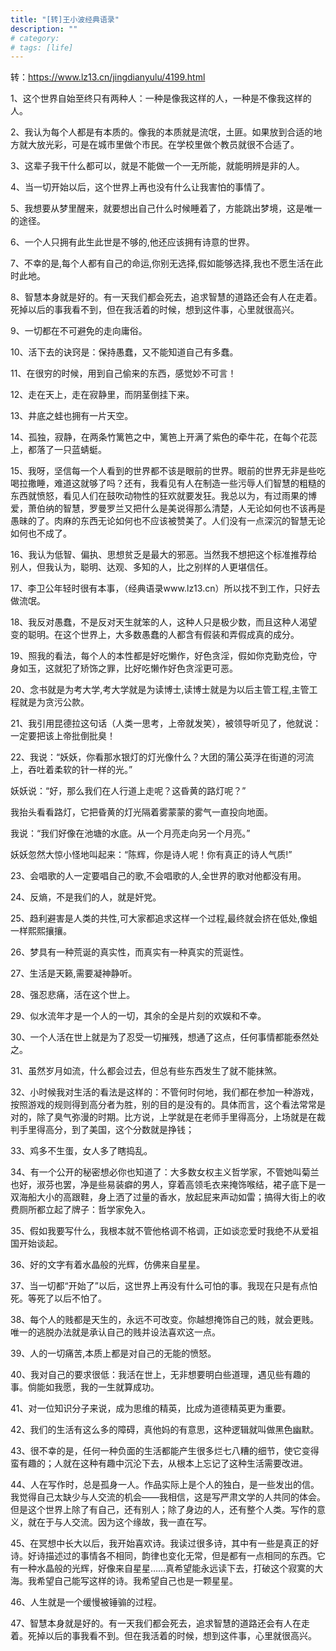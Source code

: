 ```yaml
---
title: "[转]王小波经典语录"
description: ""
# category:
# tags: [life]
---
```



转：https://www.lz13.cn/jingdianyulu/4199.html

1、这个世界自始至终只有两种人：一种是像我这样的人，一种是不像我这样的人。

2、我认为每个人都是有本质的。像我的本质就是流氓，土匪。如果放到合适的地方就大放光彩，可是在城市里做个市民。在学校里做个教员就很不合适了。

3、这辈子我干什么都可以，就是不能做一个一无所能，就能明辨是非的人。

4、当一切开始以后，这个世界上再也没有什么让我害怕的事情了。

5、我想要从梦里醒来，就要想出自己什么时候睡着了，方能跳出梦境，这是唯一的途径。

6、一个人只拥有此生此世是不够的,他还应该拥有诗意的世界。

7、不幸的是,每个人都有自己的命运,你别无选择,假如能够选择,我也不愿生活在此时此地。

8、智慧本身就是好的。有一天我们都会死去，追求智慧的道路还会有人在走着。死掉以后的事我看不到，但在我活着的时候，想到这件事，心里就很高兴。

9、一切都在不可避免的走向庸俗。

10、活下去的诀窍是：保持愚蠢，又不能知道自己有多蠢。

11、在很穷的时候，用到自己偷来的东西，感觉妙不可言！

12、走在天上，走在寂静里，而阴茎倒挂下来。

13、井底之蛙也拥有一片天空。

14、孤独，寂静，在两条竹篱笆之中，篱笆上开满了紫色的牵牛花，在每个花蕊上，都落了一只蓝蜻蜓。

15、我呀，坚信每一个人看到的世界都不该是眼前的世界。眼前的世界无非是些吃喝拉撒睡，难道这就够了吗？还有，我看见有人在制造一些污辱人们智慧的粗糙的东西就愤怒，看见人们在鼓吹动物性的狂欢就要发狂。我总以为，有过雨果的博爱，萧伯纳的智慧，罗曼罗兰又把什么是美说得那么清楚，人无论如何也不该再是愚昧的了。肉麻的东西无论如何也不应该被赞美了。人们没有一点深沉的智慧无论如何也不成了。

16、我认为低智、偏执、思想贫乏是最大的邪恶。当然我不想把这个标准推荐给别人，但我认为，聪明、达观、多知的人，比之别样的人更堪信任。

17、李卫公年轻时很有本事，（经典语录www.lz13.cn）所以找不到工作，只好去做流氓。

18、我反对愚蠢，不是反对天生就笨的人，这种人只是极少数，而且这种人渴望变的聪明。在这个世界上，大多数愚蠢的人都含有假装和弄假成真的成分。

19、照我的看法，每个人的本性都是好吃懒作，好色贪淫，假如你克勤克俭，守身如玉，这就犯了矫饰之罪，比好吃懒作好色贪淫更可恶。

20、念书就是为考大学,考大学就是为读博士,读博士就是为以后主管工程,主管工程就是为贪污公款。

21、我引用昆德拉这句话（人类一思考，上帝就发笑），被领导听见了，他就说：一定要把该上帝批倒批臭！

22、我说：“妖妖，你看那水银灯的灯光像什么？大团的蒲公英浮在街道的河流上，吞吐着柔软的针一样的光。”

妖妖说：“好，那么我们在人行道上走呢？这昏黄的路灯呢？”

我抬头看看路灯，它把昏黄的灯光隔着雾蒙蒙的雾气一直投向地面。

我说：“我们好像在池塘的水底。从一个月亮走向另一个月亮。”

妖妖忽然大惊小怪地叫起来：“陈辉，你是诗人呢！你有真正的诗人气质!”

23、会唱歌的人一定要唱自己的歌,不会唱歌的人,全世界的歌对他都没有用。

24、反熵，不是我们的人，就是奸党。

25、趋利避害是人类的共性,可大家都追求这样一个过程,最终就会挤在低处,像蛆一样熙熙攘攘。

26、梦具有一种荒诞的真实性，而真实有一种真实的荒诞性。

27、生活是天籁,需要凝神静听。

28、强忍悲痛，活在这个世上。

29、似水流年才是一个人的一切，其余的全是片刻的欢娱和不幸。

30、一个人活在世上就是为了忍受一切摧残，想通了这点，任何事情都能泰然处之。

31、虽然岁月如流，什么都会过去，但总有些东西发生了就不能抹煞。

32、小时候我对生活的看法是这样的：不管何时何地，我们都在参加一种游戏，按照游戏的规则得到高分者为胜，别的目的是没有的。具体而言，这个看法常常是对的，除了臭气弥漫的时期。比方说，上学就是在老师手里得高分，上场就是在裁判手里得高分，到了美国，这个分数就是挣钱；

33、鸡多不生蛋，女人多了瞎捣乱。

34、有一个公开的秘密想必你也知道了：大多数女权主义哲学家，不管她叫菊兰也好，淑芬也罢，净是些易装癖的男人，穿着高领毛衣来掩饰喉结，裙子底下是一双海船大小的高跟鞋，身上洒了过量的香水，放起屁来声动如雷；搞得大街上的收费厕所都立起了牌子：哲学家免入。

35、假如我要写什么，我根本就不管他格调不格调，正如谈恋爱时我绝不从爱祖国开始谈起。

36、好的文字有着水晶般的光辉，仿佛来自星星。

37、当一切都“开始了”以后，这世界上再没有什么可怕的事。我现在只是有点怕死。等死了以后不怕了。

38、每个人的贱都是天生的，永远不可改变。你越想掩饰自己的贱，就会更贱。唯一的逃脱办法就是承认自己的贱并设法喜欢这一点。

39、人的一切痛苦,本质上都是对自己的无能的愤怒。

40、我对自己的要求很低：我活在世上，无非想要明白些道理，遇见些有趣的事。倘能如我愿，我的一生就算成功。

41、对一位知识分子来说，成为思维的精英，比成为道德精英更为重要。

42、我们的生活有这么多的障碍，真他妈的有意思，这种逻辑就叫做黑色幽默。

43、很不幸的是，任何一种负面的生活都能产生很多烂七八糟的细节，使它变得蛮有趣的；人就在这种有趣中沉沦下去，从根本上忘记了这种生活需要改进。

44、人在写作时，总是孤身一人。作品实际上是个人的独白，是一些发出的信。我觉得自己太缺少与人交流的机会——我相信，这是写严肃文学的人共同的体会。但是这个世界上除了有自己，还有别人；除了身边的人，还有整个人类。写作的意义，就在于与人交流。因为这个缘故，我一直在写。

45、在冥想中长大以后，我开始喜欢诗。我读过很多诗，其中有一些是真正的好诗。好诗描述过的事情各不相同，韵律也变化无常，但是都有一点相同的东西。它有一种水晶般的光辉，好像来自星星……真希望能永远读下去，打破这个寂寞的大海。我希望自己能写这样的诗。我希望自己也是一颗星星。

46、人生就是一个缓慢被锤骟的过程。

47、智慧本身就是好的。有一天我们都会死去，追求智慧的道路还会有人在走着。死掉以后的事我看不到。但在我活着的时候，想到这件事，心里就很高兴。
